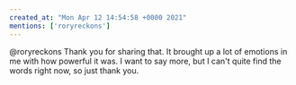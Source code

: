 ```yaml
---
created_at: "Mon Apr 12 14:54:58 +0000 2021"
mentions: ['roryreckons']
---
```


@roryreckons Thank you for sharing that. It brought up a lot of emotions in me with how powerful it was. I want to say more, but I can't quite find the words right now, so just thank you.